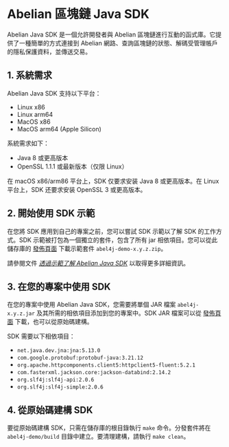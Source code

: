 # Abelian 區塊鏈 Java SDK

Abelian Java SDK 是一個允許開發者與 Abelian 區塊鏈進行互動的函式庫。它提供了一種簡單的方式連接到 Abelian 網路、查詢區塊鏈的狀態、解碼受管理帳戶的隱私保護資料，並傳送交易。

## 1. 系統需求
Abelian Java SDK 支持以下平台：
- Linux x86
- Linux arm64
- MacOS x86
- MacOS arm64 (Apple Silicon)

系統需求如下：
- Java 8 或更高版本
- OpenSSL 1.1.1 或最新版本（仅限 Linux）

在 macOS x86/arm86 平台上，SDK 仅要求安装 Java 8 或更高版本。在 Linux 平台上，SDK 还要求安装 OpenSSL 3 或更高版本。

## 2. 開始使用 SDK 示範

在您將 SDK 應用到自己的專案之前，您可以嘗試 SDK 示範以了解 SDK 的工作方式。SDK 示範被打包為一個獨立的套件，包含了所有 jar 相依項目。您可以從此儲存庫的 [發佈頁面](https://github.com/pqabelian/abelian-sdk-java/releases) 下載示範套件 `abel4j-demo-x.y.z.zip`。

請參閱文件 [*透過示範了解 Abelian Java SDK*](/tw/apis/java-sdk/demo) 以取得更多詳細資訊。

## 3. 在您的專案中使用 SDK

在您的專案中使用 Abelian Java SDK，您需要將單個 JAR 檔案 `abel4j-x.y.z.jar` 及其所需的相依項目添加到您的專案中。SDK JAR 檔案可以從 [發佈頁面](https://github.com/pqabelian/abelian-sdk-java/releases) 下載，也可以從原始碼建構。

SDK 需要以下相依項目：
- `net.java.dev.jna:jna:5.13.0`
- `com.google.protobuf:protobuf-java:3.21.12`
- `org.apache.httpcomponents.client5:httpclient5-fluent:5.2.1`
- `com.fasterxml.jackson.core:jackson-databind:2.14.2`
- `org.slf4j:slf4j-api:2.0.6`
- `org.slf4j:slf4j-simple:2.0.6`

## 4. 從原始碼建構 SDK

要從原始碼建構 SDK，只需在儲存庫的根目錄執行 `make` 命令。分發套件將在 `abel4j-demo/build` 目錄中建立。要清理建構，請執行 `make clean`。